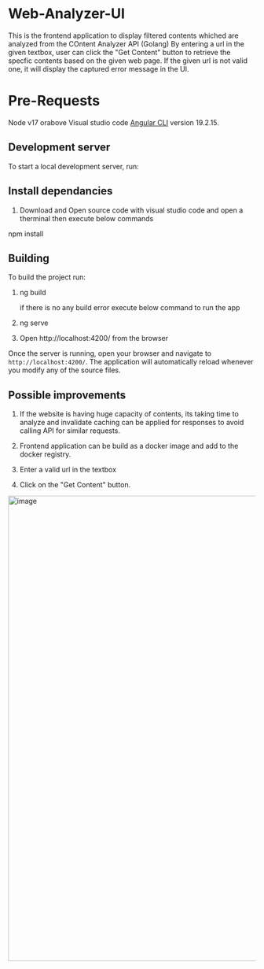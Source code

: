 # Web-Analyzer-UI
This is the frontend application to display filtered contents whiched are analyzed from the COntent Analyzer API (Golang)
By entering a url in the given textbox, user can click the "Get Content" button to retrieve the specfic contents based on the given web page.
If the given url is not valid one, it will display the captured error message in the UI.

# Pre-Requests
Node v17 orabove
Visual studio code
[Angular CLI](https://github.com/angular/angular-cli) version 19.2.15.

## Development server

To start a local development server, run:

## Install dependancies
1. Download and Open source code with visual studio code  and open a therminal then execute below commands

 npm install 

## Building

To build the project run:

1. ng build

   if there is no any build error execute below command to run the app
2. ng serve
3. Open http://localhost:4200/ from the browser

Once the server is running, open your browser and navigate to `http://localhost:4200/`. The application will automatically reload whenever you modify any of the source files.


## Possible improvements
1. If the website is having huge capacity of contents, its taking time to analyze and invalidate caching can be applied for responses to avoid calling API for similar requests.
2. Frontend application can be build as a docker image and add to the docker registry.



1. Enter a valid url in the textbox
2. Click on the "Get Content" button.

<img width="1397" height="946" alt="image" src="https://github.com/user-attachments/assets/d830da4e-2590-4185-856c-ff3a364ab1cd" />


